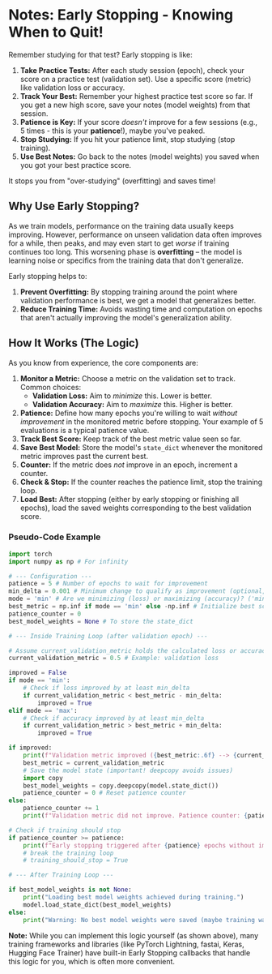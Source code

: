 # Notes: Early Stopping - Knowing When to Quit!

Remember studying for that test? Early stopping is like:

1.  **Take Practice Tests:** After each study session (epoch), check your score on a practice test (validation set). Use a specific score (metric) like validation loss or accuracy.
2.  **Track Your Best:** Remember your highest practice test score so far. If you get a new high score, save your notes (model weights) from that session.
3.  **Patience is Key:** If your score _doesn't_ improve for a few sessions (e.g., 5 times - this is your **patience**!), maybe you've peaked.
4.  **Stop Studying:** If you hit your patience limit, stop studying (stop training).
5.  **Use Best Notes:** Go back to the notes (model weights) you saved when you got your best practice score.

It stops you from "over-studying" (overfitting) and saves time!

## Why Use Early Stopping?

As we train models, performance on the training data usually keeps improving. However, performance on unseen validation data often improves for a while, then peaks, and may even start to get _worse_ if training continues too long. This worsening phase is **overfitting** – the model is learning noise or specifics from the training data that don't generalize.

Early stopping helps to:

1.  **Prevent Overfitting:** By stopping training around the point where validation performance is best, we get a model that generalizes better.
2.  **Reduce Training Time:** Avoids wasting time and computation on epochs that aren't actually improving the model's generalization ability.

## How It Works (The Logic)

As you know from experience, the core components are:

1.  **Monitor a Metric:** Choose a metric on the validation set to track. Common choices:
    - **Validation Loss:** Aim to _minimize_ this. Lower is better.
    - **Validation Accuracy:** Aim to _maximize_ this. Higher is better.
2.  **Patience:** Define how many epochs you're willing to wait _without improvement_ in the monitored metric before stopping. Your example of 5 evaluations is a typical patience value.
3.  **Track Best Score:** Keep track of the best metric value seen so far.
4.  **Save Best Model:** Store the model's `state_dict` whenever the monitored metric improves past the current best.
5.  **Counter:** If the metric does _not_ improve in an epoch, increment a counter.
6.  **Check & Stop:** If the counter reaches the patience limit, stop the training loop.
7.  **Load Best:** After stopping (either by early stopping or finishing all epochs), load the saved weights corresponding to the best validation score.

### Pseudo-Code Example

```python
import torch
import numpy as np # For infinity

# --- Configuration ---
patience = 5 # Number of epochs to wait for improvement
min_delta = 0.001 # Minimum change to qualify as improvement (optional, helps avoid stopping on tiny fluctuations)
mode = 'min' # Are we minimizing (loss) or maximizing (accuracy)? ('min' or 'max')
best_metric = np.inf if mode == 'min' else -np.inf # Initialize best score
patience_counter = 0
best_model_weights = None # To store the state_dict

# --- Inside Training Loop (after validation epoch) ---

# Assume current_validation_metric holds the calculated loss or accuracy for this epoch
current_validation_metric = 0.5 # Example: validation loss

improved = False
if mode == 'min':
    # Check if loss improved by at least min_delta
    if current_validation_metric < best_metric - min_delta:
        improved = True
elif mode == 'max':
    # Check if accuracy improved by at least min_delta
    if current_validation_metric > best_metric + min_delta:
        improved = True

if improved:
    print(f"Validation metric improved ({best_metric:.6f} --> {current_validation_metric:.6f}). Saving model...")
    best_metric = current_validation_metric
    # Save the model state (important! deepcopy avoids issues)
    import copy
    best_model_weights = copy.deepcopy(model.state_dict())
    patience_counter = 0 # Reset patience counter
else:
    patience_counter += 1
    print(f"Validation metric did not improve. Patience counter: {patience_counter}/{patience}")

# Check if training should stop
if patience_counter >= patience:
    print(f"Early stopping triggered after {patience} epochs without improvement.")
    # break the training loop
    # training_should_stop = True

# --- After Training Loop ---

if best_model_weights is not None:
    print("Loading best model weights achieved during training.")
    model.load_state_dict(best_model_weights)
else:
    print("Warning: No best model weights were saved (maybe training was too short or metric never improved?).")

```

**Note:** While you can implement this logic yourself (as shown above), many training frameworks and libraries (like PyTorch Lightning, fastai, Keras, Hugging Face Trainer) have built-in Early Stopping callbacks that handle this logic for you, which is often more convenient.
